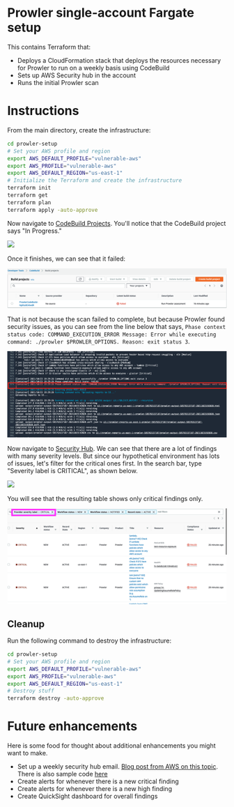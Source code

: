 # Prowler single-account Fargate setup

This contains Terraform that:
* Deploys a CloudFormation stack that deploys the resources necessary for Prowler to run on a weekly basis using CodeBuild
* Sets up AWS Security hub in the account
* Runs the initial Prowler scan

# Instructions

From the main directory, create the infrastructure:

```bash
cd prowler-setup
# Set your AWS profile and region
export AWS_DEFAULT_PROFILE="vulnerable-aws"
export AWS_PROFILE="vulnerable-aws"
export AWS_DEFAULT_REGION="us-east-1"
# Initialize the Terraform and create the infrastructure
terraform init
terraform get
terraform plan
terraform apply -auto-approve
```

Now navigate to [CodeBuild Projects](https://console.aws.amazon.com/codesuite/codebuild/projects?region=us-east-1). You'll notice that the CodeBuild project says "In Progress."

![](./images/prowler-codebuild-images.png)

Once it finishes, we can see that it failed:

![](./images/prowler-codebuild-failed.png)

That is not because the scan failed to complete, but because Prowler found security issues, as you can see from the line below that says, `Phase context status code: COMMAND_EXECUTION_ERROR Message: Error while executing command: ./prowler $PROWLER_OPTIONS. Reason: exit status 3`.

![](./images/exit-status-3.png)

Now navigate to [Security Hub](https://console.aws.amazon.com/securityhub/home?region=us-east-1#/findings). We can see that there are a lot of findings with many severity levels. But since our hypothetical environment has lots of issues, let's filter for the critical ones first. In the search bar, type "Severity label is CRITICAL", as shown below.

![](./images/severity-label-critical.png)

You will see that the resulting table shows only critical findings only.

![](./images/security-hub-findings-critical.png)


## Cleanup

Run the following command to destroy the infrastructure:

```bash
cd prowler-setup
# Set your AWS profile and region
export AWS_DEFAULT_PROFILE="vulnerable-aws"
export AWS_PROFILE="vulnerable-aws"
export AWS_DEFAULT_REGION="us-east-1"
# Destroy stuff
terraform destroy -auto-approve
```

# Future enhancements

Here is some food for thought about additional enhancements you might want to make.

* Set up a weekly security hub email. [Blog post from AWS on this topic](https://aws.amazon.com/blogs/security/how-to-set-up-a-recurring-security-hub-summary-email/). There is also sample code [here](https://github.com/aws-samples/aws-security-hub-summary-email)
* Create alerts for whenever there is a new critical finding
* Create alerts for whenever there is a new high finding
* Create QuickSight dashboard for overall findings
